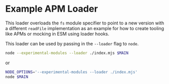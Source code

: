 # Example APM Loader

This loader overloads the `fs` module specifier to point to a new version with a different `readFile` implementation as an example for how to create tooling like APMs or mocking in ESM using loader hooks.

This loader can be used by passing in the `--loader` flag to `node`.

```sh
node --experimental-modules --loader ./index.mjs $MAIN
```

or

```sh
NODE_OPTIONS='--experimental-modules --loader ./index.mjs'
node $MAIN
```
